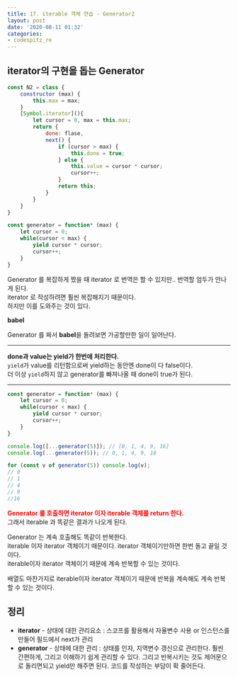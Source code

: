 ```yaml
---
title: 17. iterable 객체 연습 - Generator2
layout: post
date: '2020-08-11 01:32'
categories:
- codespitz_re
---
```


## iterator의 구현을 돕는 Generator

```javascript
const N2 = class {
    constructor (max) {
        this.max = max;
    }
    [Symbol.iterator](){
        let cursor = 0, max = this.max;
        return {
            done: flase,
            next() {
                if (cursor > max) {
                    this.done = true;
                } else {
                    this.value = cursor * cursor;
                    cursor++;
                }
                return this;
            }
        }
    }
}
```

```javascript
const generator = function* (max) {
    let cursor = 0;
    while(cursor < max) {
        yield cursor * cursor;
        cursor++;
    }
}
```

Generator 를 복잡하게 짰을 때 iterator 로 번역은 할 수 있지만.. 번역할 엄두가 안나게 된다.  
iterator 로 작성하려면 훨씬 복잡해지기 때문이다.  
하지만 이를 도와주는 것이 있다.

**babel**

Generator 를 짜서 **babel**을 돌려보면 가공할만한 일이 일어난다.

---

**done과 value는 yield가 한번에 처리한다.**  
`yield`가 value를 리턴함으로써 yield하는 동안엔 done이 다 false이다.  
더 이상 `yield`하지 않고 generator를 빠져나올 때 done이 true가 된다.

---

```javascript
const generator = function* (max) {
    let cursor = 0;
    while(cursor < max) {
        yield cursor * cursor;
        cursor++;
    }
}

console.log([...generator(5)]); // [0, 1, 4, 9, 16]
console.log(...generator(5)); // 0, 1, 4, 9, 16

for (const v of generator(5)) console.log(v);
// 0
// 1
// 4
// 9
//16
```

**<span style="color:red">Generator 를 호출하면 iterator 이자 iterable 객체를 return 한다.</span>**  
그래서 iterable 과 똑같은 결과가 나오게 된다.  

Generator 는 계속 호출해도 똑같이 반복한다.  
iterable 이자 iterator 객체이기 때문이다.
iterator 객체이기만하면 한번 돌고 끝일 것이다.  
iterable이자 iterator 객체이기 때문에 계속 반복할 수 있는 것이다.

배열도 마찬가지로 iterable이자 iterator 객체이기 때문에 반복을 계속해도 계속 반복할 수 있는 것이다.

## 정리

* **iterator** - 상태에 대한 관리요소 : 스코프를 활용해서 자율변수 사용 or 인스턴스를 만들어 필드에서 next가 관리
* **generator** - 상태에 대한 관리 : 상태를 인자, 지역변수 갱신으로 관리한다. 훨씬 간편하게, 그리고 이해하기 쉽게 관리할 수 있다.
그리고 반복시키는 것도 제어문으로 돌리면되고 yield만 해주면 된다. 코드를 작성하는 부담이 확 줄어든다.